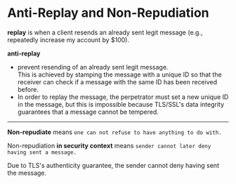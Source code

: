 # Anti-Replay and Non-Repudiation



**replay** is when a client resends an already sent legit message (e.g., repeatedly increase my account by $100).  

**anti-replay** 

- prevent resending of an already sent legit message.  
This is achieved by stamping the message with a unique ID so that the receiver can check if a message with the same ID has been received before. 
- In order to replay the message, the perpetrator must set a new unique ID in the message, but this is impossible because TLS/SSL's data integrity guarantees that a message cannot be tempered. 

---

**Non-repudiate** means `one can not refuse to have anything to do with.`

Non-repudiation **in security context** means `sender cannot later deny having sent a message.`  

Due to TLS's authenticity guarantee, the sender cannot deny having sent the message.

